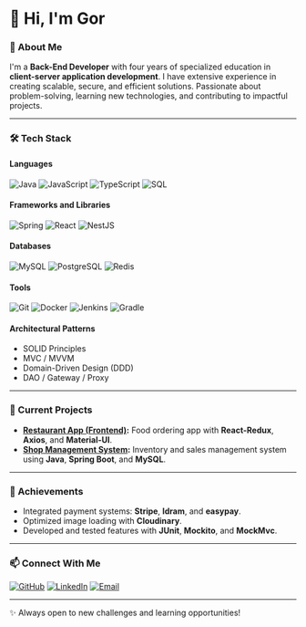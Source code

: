 # 👋 Hi, I'm Gor

### 🚀 About Me
I'm a **Back-End Developer** with four years of specialized education in **client-server application development**. I have extensive experience in creating scalable, secure, and efficient solutions. Passionate about problem-solving, learning new technologies, and contributing to impactful projects.

---

### 🛠️ Tech Stack

#### **Languages**
![Java](https://img.shields.io/badge/Java-007396?style=for-the-badge&logo=java&logoColor=white)
![JavaScript](https://img.shields.io/badge/JavaScript-F7DF1E?style=for-the-badge&logo=javascript&logoColor=black)
![TypeScript](https://img.shields.io/badge/TypeScript-007ACC?style=for-the-badge&logo=typescript&logoColor=white)
![SQL](https://img.shields.io/badge/SQL-003B57?style=for-the-badge&logo=database&logoColor=white)

#### **Frameworks and Libraries**
![Spring](https://img.shields.io/badge/Spring-6DB33F?style=for-the-badge&logo=spring&logoColor=white)
![React](https://img.shields.io/badge/React-20232A?style=for-the-badge&logo=react&logoColor=61DAFB)
![NestJS](https://img.shields.io/badge/NestJS-E0234E?style=for-the-badge&logo=nestjs&logoColor=white)

#### **Databases**
![MySQL](https://img.shields.io/badge/MySQL-4479A1?style=for-the-badge&logo=mysql&logoColor=white)
![PostgreSQL](https://img.shields.io/badge/PostgreSQL-4169E1?style=for-the-badge&logo=postgresql&logoColor=white)
![Redis](https://img.shields.io/badge/Redis-DC382D?style=for-the-badge&logo=redis&logoColor=white)

#### **Tools**
![Git](https://img.shields.io/badge/Git-F05032?style=for-the-badge&logo=git&logoColor=white)
![Docker](https://img.shields.io/badge/Docker-2496ED?style=for-the-badge&logo=docker&logoColor=white)
![Jenkins](https://img.shields.io/badge/Jenkins-D24939?style=for-the-badge&logo=jenkins&logoColor=white)
![Gradle](https://img.shields.io/badge/Gradle-02303A?style=for-the-badge&logo=gradle&logoColor=white)

#### **Architectural Patterns**
- SOLID Principles
- MVC / MVVM
- Domain-Driven Design (DDD)
- DAO / Gateway / Proxy

---

### 💼 Current Projects
- **[Restaurant App (Frontend)](https://github.com/mypy125/Restaurant.am-frontend):** Food ordering app with **React-Redux**, **Axios**, and **Material-UI**.
- **[Shop Management System](https://github.com/mypy125/shop):** Inventory and sales management system using **Java**, **Spring Boot**, and **MySQL**.

---

### 🌟 Achievements
- Integrated payment systems: **Stripe**, **Idram**, and **easypay**.
- Optimized image loading with **Cloudinary**.
- Developed and tested features with **JUnit**, **Mockito**, and **MockMvc**.

---

### 📫 Connect With Me
[![GitHub](https://img.shields.io/badge/GitHub-mypy125-181717?style=for-the-badge&logo=github)](https://github.com/mypy125)
[![LinkedIn](https://img.shields.io/badge/LinkedIn-Gor%20Mkhitaryan-0077B5?style=for-the-badge&logo=linkedin&logoColor=white)](https://www.linkedin.com/in/gor-mk/)
[![Email](https://img.shields.io/badge/Email-gor1990.mkhitatryan@gmail.com-D14836?style=for-the-badge&logo=gmail&logoColor=white)](mailto:gor1990.mkhitatryan@gmail.com)

---

✨ Always open to new challenges and learning opportunities!

